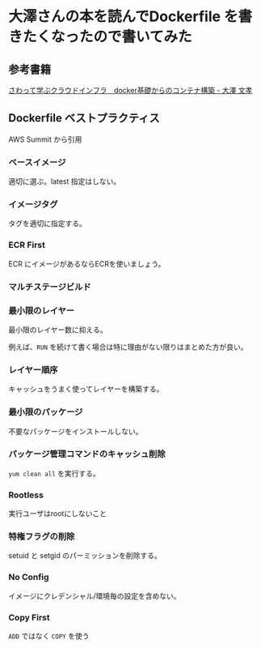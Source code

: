 # 大澤さんの本を読んでDockerfile を書きたくなったので書いてみた

## 参考書籍

[さわって学ぶクラウドインフラ　docker基礎からのコンテナ構築 - 大澤 文孝](https://www.amazon.co.jp/dp/B089VZXX63/ref=cm_sw_r_tw_dp_PV8T2D7AJ0KXCHTHRJBR)

## Dockerfile ベストプラクティス

AWS Summit から引用

### ベースイメージ

適切に選ぶ。latest 指定はしない。

### イメージタグ

タグを適切に指定する。

### ECR First

ECR にイメージがあるならECRを使いましょう。

### マルチステージビルド

### 最小限のレイヤー

最小限のレイヤー数に抑える。

例えば、`RUN` を続けて書く場合は特に理由がない限りはまとめた方が良い。

### レイヤー順序

キャッシュをうまく使ってレイヤーを構築する。

### 最小限のパッケージ

不要なパッケージをインストールしない。

### パッケージ管理コマンドのキャッシュ削除

`yum clean all` を実行する。

### Rootless

実行ユーザはrootにしないこと

### 特権フラグの削除

setuid と setgid のパーミッションを削除する。

### No Config

イメージにクレデンシャル/環境毎の設定を含めない。

### Copy First

`ADD` ではなく `COPY` を使う
